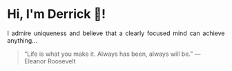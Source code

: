 # Hi, I'm Derrick 👋!
<p align="justify">I admire uniqueness and believe that a clearly focused mind can achieve anything...</p> 
<!-- #quote-start -->
<blockquote>&ldquo;Life is what you make it. Always has been, always will be.&rdquo; &mdash; <footer>Eleanor Roosevelt</footer></blockquote>
<!-- #quote-end -->
